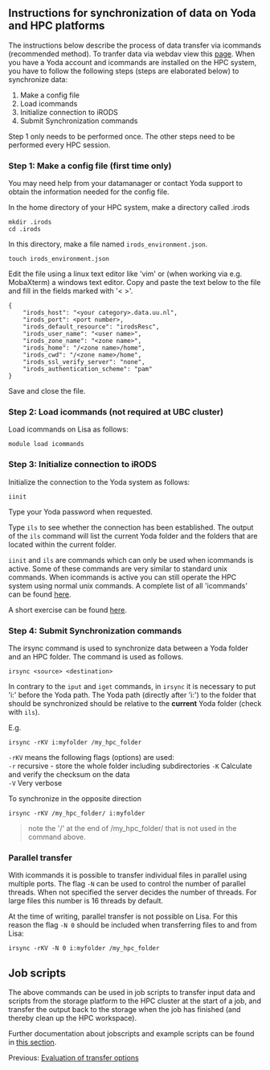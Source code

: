 
## Instructions for synchronization of data on Yoda and HPC platforms

The instructions below describe the process of data transfer via icommands (recommended method). To tranfer data via webdav view this [page](./rclone_yoda.md).
When you have a Yoda account and icommands are installed on the HPC system, you have to follow the following steps (steps are elaborated below) to synchronize data:

1. Make a config file
2. Load icommands
3. Initialize connection to iRODS
4. Submit Synchronization commands

Step 1 only needs to be performed once. The other steps need to be performed every HPC session.

### Step 1:  Make a config file (first time only)

You may need help from your datamanager or contact Yoda support to obtain the information needed for the config file.

In the home directory of your HPC system, make a directory called .irods

```
mkdir .irods
cd .irods
```

In this directory, make a file named `irods_environment.json`.

```
touch irods_environment.json
```

Edit the file using a linux text editor like 'vim' or (when working via e.g. MobaXterm) a windows text editor.
Copy and paste the text below to the file and fill in the fields marked with '< >'.

```
{
    "irods_host": "<your category>.data.uu.nl",
    "irods_port": <port number>,
    "irods_default_resource": "irodsResc",
    "irods_user_name": "<user name>",
    "irods_zone_name": "<zone name>",
    "irods_home": "/<zone name>/home",
    "irods_cwd": "/<zone name>/home",
    "irods_ssl_verify_server": "none",
    "irods_authentication_scheme": "pam"
}
```
Save and close the file.

### Step 2: Load icommands (not required at UBC cluster)

Load icommands on Lisa as follows:

```
module load icommands
```

### Step 3: Initialize connection to iRODS

Initialize the connection to the Yoda system as follows:

```
iinit
```
Type your Yoda password when requested.

Type `ils` to see whether the connection has been established. The output of the `ils` command will list the current Yoda folder and the folders that are located within the current folder.

`iinit` and `ils` are commands which can only be used when icommands is active. Some of these commands are very similar to standard unix commands. When icommands is active you can still operate the HPC system using normal unix commands. A complete list of all 'icommands' can be found [here](https://docs.irods.org/4.2.4/icommands/user/).

A short exercise can be found [here](./yoda_exercise.md).

### Step 4: Submit Synchronization commands

The irsync command is used to synchronize data between a Yoda folder and an HPC folder.
The command is used as follows.

```
irsync <source> <destination>
```

In contrary to the `iput` and `iget` commands, in `irsync` it is necessary to put  'i:' before the Yoda path. The Yoda path (directly after 'i:') to the folder that should be synchronized should be relative to the **current** Yoda folder (check with `ils`). 

E.g.

```
irsync -rKV i:myfolder /my_hpc_folder
```
`-rKV` means the following flags (options) are used:  
`-r` recursive - store the whole folder including subdirectories
`-K` Calculate and verify the checksum on the data  
`-V` Very verbose  

To synchronize in the opposite direction

```
irsync -rKV /my_hpc_folder/ i:myfolder
```
> note the '/' at the end of /my_hpc_folder/ that is not used in the command above.

### Parallel transfer
With icommands it is possible to transfer individual files in parallel using multiple ports. The flag `-N` can be used to control the number of parallel threads. When not specified the server decides the number of threads. For large files this number is 16 threads by default. 

At the time of writing, parallel transfer is not possible on Lisa. For this reason the flag `-N 0` should be included when transferring files to and from Lisa:

```
irsync -rKV -N 0 i:myfolder /my_hpc_folder
```

## Job scripts
The above commands can be used in job scripts to transfer input data and scripts from the storage platform to the HPC cluster at the start of a job, and transfer the output back to the storage when the job has finished (and thereby clean up the HPC workspace).

Further documentation about jobscripts and example scripts can be found in [this section](./jobs.md).

Previous: [Evaluation of transfer options](./Evaluation.md)

